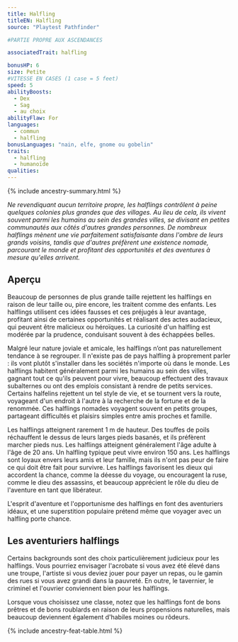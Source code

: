 ```yaml
---
title: Halfling
titleEN: Halfling
source: "Playtest Pathfinder"

#PARTIE PROPRE AUX ASCENDANCES

associatedTrait: halfling

bonusHP: 6
size: Petite
#VITESSE EN CASES (1 case = 5 feet)
speed: 5
abilityBoosts:
  - Dex
  - Sag
  - au choix
abilityFlaw: For
languages:
  - commun
  - halfling
bonusLanguages: "nain, elfe, gnome ou gobelin"
traits:
  - halfling
  - humanoïde
qualities:
---
```


{% include ancestry-summary.html %}


*Ne revendiquant aucun territoire propre, les halflings contrôlent à peine quelques colonies plus grandes que des villages. Au lieu de cela, ils vivent souvent parmi les humains au sein des grandes villes, se divisant en petites communautés aux côtés d'autres grandes personnes. De nombreux halflings mènent une vie parfaitement satisfaisante dans l'ombre de leurs grands voisins, tandis que d'autres préfèrent une existence nomade, parcourant le monde et profitant des opportunités et des aventures à mesure qu'elles arrivent.*

## Aperçu
Beaucoup de personnes de plus grande taille rejettent les halflings en raison de leur taille ou, pire encore, les traitent comme des enfants. Les halflings utilisent ces idées fausses et ces préjugés à leur avantage, profitant ainsi de certaines opportunités et réalisant des actes audacieux, qui peuvent être malicieux ou héroïques. La curiosité d'un halfling est modérée par la prudence, conduisant souvent à des échappées belles.

Malgré leur nature joviale et amicale, les halflings n’ont pas naturellement tendance à se regrouper. Il n'existe pas de pays halfling à proprement parler : ils vont plutôt s'installer dans les sociétés n'importe où dans le monde. Les halflings habitent généralement parmi les humains au sein des villes, gagnant tout ce qu'ils peuvent pour vivre, beaucoup effectuent des travaux subalternes ou ont des emplois consistant à rendre de petits services. Certains halfelins rejettent un tel style de vie, et se tournent vers la route, voyageant d'un endroit à l'autre à la recherche de la fortune et de la renommée. Ces halflings nomades voyagent souvent en petits groupes, partageant difficultés et plaisirs simples entre amis proches et famille.

Les halflings atteignent rarement 1 m de hauteur. Des touffes de poils réchauffent le dessus de leurs larges pieds basanés, et ils préfèrent marcher pieds nus. Les halflings atteignent généralement l'âge adulte à l'âge de 20 ans. Un halfling typique peut vivre environ 150 ans. Les halflings sont loyaux envers leurs amis et leur famille, mais ils n'ont pas peur de faire ce qui doit être fait pour survivre. Les halflings favorisent les dieux qui accordent la chance, comme la déesse du voyage, ou encouragent la ruse, comme le dieu des assassins, et beaucoup apprécient le rôle du dieu de l'aventure en tant que libérateur.

L'esprit d'aventure et l'opportunisme des halflings en font des aventuriers idéaux, et une superstition populaire prétend même que voyager avec un halfling porte chance.

## Les aventuriers halflings
Certains backgrounds sont des choix particulièrement judicieux pour les halflings. Vous pourriez envisager l'acrobate si vous avez été élevé dans une troupe, l'artiste si vous deviez jouer pour payer un repas, ou le gamin des rues si vous avez grandi dans la pauvreté. En outre, le tavernier, le criminel et l'ouvrier conviennent bien pour les halflings.

Lorsque vous choisissez une classe, notez que les halflings font de bons prêtres et de bons roublards en raison de leurs propensions naturelles, mais beaucoup deviennent également d'habiles moines ou rôdeurs.

{% include ancestry-feat-table.html %}
